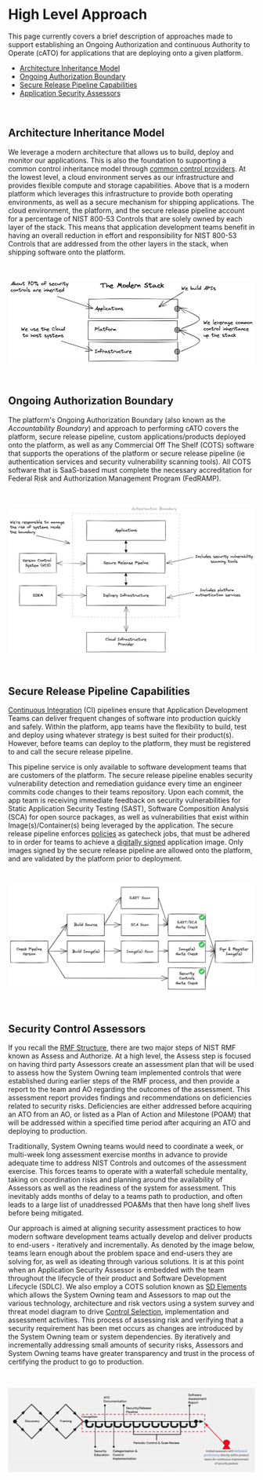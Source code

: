 # High Level Approach

This page currently covers a brief description of approaches made to support establishing an Ongoing Authorization and continuous Authority to Operate (cATO) for applications that are deploying onto a given platform.

- [Architecture Inheritance Model](#architecture-inheritance-model)
- [Ongoing Authorization Boundary](#ongoing-authorization-boundary)
- [Secure Release Pipeline Capabilities](#secure-release-pipeline-capabilities)
- [Application Security Assessors](#application-security-assessors)

<br/>

## Architecture Inheritance Model
We leverage a modern architecture that allows us to build, deploy and monitor our applications. This is also the foundation to supporting a common control inheritance model through [common control providers](https://csrc.nist.gov/glossary/term/common_control_provider#:~:text=Definition(s)%3A,controls%20inherited%20by%20information%20systems). At the lowest level, a cloud environment serves as our infrastructure and provides flexible compute and storage capabilities. Above that is a modern platform which leverages this infrastructure to provide both operating environments, as well as a secure mechanism for shipping applications. The cloud environment, the platform, and the secure release pipeline account for a percentage of NIST 800-53 Controls that are solely owned by each layer of the stack. This means that application development teams benefit in having an overall reduction in effort and responsibility for NIST 800-53 Controls that are addressed from the other layers in the stack, when shipping software onto the platform.

<br/>

![Technology Stack!](images/architecture.png "Technology Stack")

<br/>

## Ongoing Authorization Boundary
The platform's Ongoing Authorization Boundary (also known as the *Accountability Boundary*) and approach to performing cATO covers the platform, secure release pipeline, custom applications/products deployed onto the platform, as well as any Commercial Off The Shelf (COTS) software that supports the operations of the platform or secure release pipeline (ie authentication services and security vulnerability scanning tools). All COTS software that is SaaS-based must complete the necessary accreditation for Federal Risk and Authorization Management Program (FedRAMP).

<br/>

![Boundary!](images/boundary.png "Boundary")

<br/>

## Secure Release Pipeline Capabilities
[Continuous Integration](https://www.martinfowler.com/articles/continuousIntegration.html) (CI) pipelines ensure that Application Development Teams can deliver frequent changes of software into production quickly and safely. Within the platform, app teams have the flexibility to build, test and deploy using whatever strategy is best suited for their product(s). However, before teams can deploy to the platform, they must be registered to and call the secure release pipeline. 

This pipeline service is only available to software development teams that are customers of the platform. The secure release pipeline enables security vulnerability detection and remediation guidance every time an engineer commits code changes to their teams repository. Upon each commit, the app team is receiving immediate feedback on security vulnerabilities for Static Application Security Testing (SAST), Software Composition Analysis (SCA) for open source packages, as well as vulnerabilities that exist within Image(s)/Container(s) being leveraged by the application. The secure release pipeline enforces [policies](policy.md) as gatecheck jobs, that must be adhered to in order for teams to achieve a [digitally signed](https://csrc.nist.gov/glossary/term/digital_signature) application image. Only images signed by the secure release pipeline are allowed onto the platform, and are validated by the platform prior to deployment.

<br/>

![SecRel!](images/SecRel.png "Secure Release Pipeline")

<br/>

## Security Control Assessors
If you recall the [RMF Structure](overview.md#rmf-structure), there are two major steps of NIST RMF known as Assess and Authorize. At a high level, the Assess step is focused on having third party Assessors create an assessment plan that will be used to assess how the System Owning team implemented controls that were established during earlier steps of the RMF process, and then provide a report to the team and AO regarding the outcomes of the assessment. This assessment report provides findings and recommendations on deficiencies related to security risks. Deficiencies are either addressed before acquiring an ATO from an AO, or listed as a Plan of Action and Milestone (POAM) that will be addressed within a specified time period after acquiring an ATO and deploying to production.

Traditionally, System Owning teams would need to coordinate a week, or multi-week long assessment exercise months in advance to provide adequate time to address NIST Controls and outcomes of the assessment exercise. This forces teams to operate with a waterfall schedule mentality, taking on coordination risks and planning around the availability of Assessors as well as the readiness of the system for assessment. This inevitably adds months of delay to a teams path to production, and often leads to a large list of unaddressed POA&Ms that then have long shelf lives before being mitigated.

Our approach is aimed at aligning security assessment practices to how modern software development teams actually develop and deliver products to end-users - iteratively and incrementally. As denoted by the image below, teams learn enough about the problem space and end-users they are solving for, as well as ideating through various solutions. It is at this point when an Application Security Assessor is embedded with the team throughout the lifecycle of their product and Software Development Lifecycle (SDLC). We also employ a COTS solution known as [SD Elements](https://www.securitycompass.com/sdelements/) which allows the System Owning team and Assessors to map out the various technology, architecture and risk vectors using a system survey and threat model diagram to drive [Control Selection](selection.md), implementation and assessment activities. This process of assessing risk and verifying that a security requirement has been met occurs as changes are introduced by the System Owning team or system dependencies. By iteratively and incrementally addressing small amounts of security risks, Assessors and System Owning teams have greater transparency and trust in the process of certifying the product to go to production.

<br/>

![AppAssessor!](images/AppAssessor.png "Security Control Assessor") 
